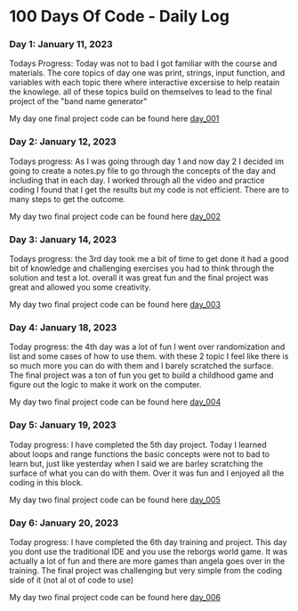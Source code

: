 # 100 Days Of Code - Daily Log

### Day 1: January 11, 2023

Todays Progress: Today was not to bad I got familiar with the course and materials. The core topics of day one was print, strings, input function, and variables with each topic there where interactive excersise to help reatain the knowlege. all of these topics build on themselves to lead to the final project of the "band name generator"

My day one final project code can be found here [day_001](https://github.com/PSebesta/100-Days-Of-Code/tree/main/Projects/Day%20001)

### Day 2: January 12, 2023

Todays progress: As I was going through day 1 and now day 2 I decided im going to create a notes.py file to go through the concepts of the day and including that in each day. I worked through all the video and practice coding I found that I get the results but my code is not efficient. There are to many steps to get the outcome. 

My day two final project code can be found here [day_002](https://github.com/PSebesta/100-Days-Of-Code/tree/main/Projects/Day%20002)

### Day 3: January 14, 2023

Todays progress: the 3rd day took me a bit of time to get done it had a good bit of knowledge and challenging exercises you had to think through the solution and test a lot. overall it was great fun and the final project was great and allowed you some creativity.

My day two final project code can be found here [day_003](https://github.com/PSebesta/100-Days-Of-Code/blob/main/Projects/Day%20003/choose%20your%20own%20adventure.py)

### Day 4: January 18, 2023

Today progress: the 4th day was a lot of fun I went over randomization and list and some cases of how to use them. with these 2 topic I feel like there is so much more you can do with them and I barely scratched the surface. The final project was a ton of fun you get to build a childhood game and figure out the logic to make it work on the computer.

My day two final project code can be found here [day_004](https://github.com/PSebesta/100-Days-Of-Code/blob/main/Projects/Day%20004/Rock%20Paper%20Scissors.py)

### Day 5: January 19, 2023

Today progress: I have completed the 5th day project. Today I learned about loops and range functions the basic concepts were not to bad to learn but, just like yesterday when I said we are barley scratching the surface of what you can do with them. Over it was fun and I enjoyed all the coding in this block.

My day two final project code can be found here [day_005](https://github.com/PSebesta/100-Days-Of-Code/blob/main/Projects/Day%20005/Password%20generator.py)

### Day 6: January 20, 2023

Today progress: I have completed the 6th day training and project. This day you dont use the traditional IDE and you use the reborgs world game. It was actually a lot of fun and there are more games than angela goes over in the training. The final project was challenging but very simple from the coding side of it (not al ot of code to use)

My day two final project code can be found here [day_006](https://github.com/PSebesta/100-Days-Of-Code/blob/main/Projects/Day%20005/Password%20generator.py)